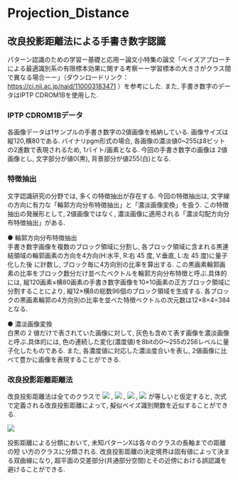 # Projection_Distance
## 改良投影距離法による手書き数字認識

パターン認識のための学習ー基礎と応用ー論文小特集の論文「ベイズアプローチによる最適識別系の有限標本効果に関する考察ーー学習標本の大きさがクラス間で異なる場合ーー」（ダウンロードリンク：https://ci.nii.ac.jp/naid/110003183471 ）を参考にした. また, 手書き数字のデータはIPTP CDROM1Bを使用した.

### IPTP CDROM1Bデータ
各画像データは1サンプルの手書き数字の2値画像を格納している. 画像サイズは縦120,横80である. バイナリpgm形式の場合, 各画像の濃淡値0~255は8ビットの2進数で表現されるため, 1バイト/画素となる. 今回の手書き数字の画像は 2値画像とし, 文字部分が値0(黒), 背景部分が値255(白)となる.

### 特徴抽出
文字認識研究の分野では, 多くの特徴抽出が存在する. 今回の特徴抽出は, 文字線の方向に有力な「輪郭方向分布特徴抽出」と「濃淡画像変換」を扱う. この特徴抽出の発展形として, 2値画像ではなく, 濃淡画像に適用される「濃淡勾配方向分布特徴抽出」がある.
  
● 輪郭方向分布特徴抽出  
手書き数字画像を複数のブロック領域に分割し, 各ブロック領域に含まれる黒連結領域の輪郭画素の方向を4方向(H:水平, R:右 45 度, V:垂直, L:左 45 度)に量子化した後 に計数し, ブロック毎に4方向別の比率を算出する. この黒画素輪郭画素の比率をブロック数分だけ並べたベクトルを輪郭方向分布特徴と呼ぶ.具体的には, 縦120画素×横80画素の手書き数字画像を10×10画素の正方ブロック領域に分割することにより, 縦12×横8の総数96個のブロック領域を生成する. 各ブロックの黒画素輪郭の4方向別の比率を並べた特徴ベクトルの次元数は12×8×4=384となる.
  
● 濃淡画像変換  
白黒の 2 値だけで表されていた画像に対して, 灰色も含めて表す画像を濃淡画像と呼ぶ.具体的には, 色の連続した変化(濃度値)を8bitの0〜255の256レベルに量子化したものである. また, 各濃度値に対応した濃淡度合いを表し, 2値画像に比べて豊かに画像を表現することができる.
  
### 改良投影距離距離法
改良投影距離法は全てのクラスで
<img src="https://latex.codecogs.com/gif.latex?\inline&space;\left|\Sigma_{N}\right|"/>
,
<img src="https://latex.codecogs.com/gif.latex?\inline&space;P(\omega)"/>
,
<img src="https://latex.codecogs.com/gif.latex?\inline&space;N"/>
,
<img src="https://latex.codecogs.com/gif.latex?\inline&space;N_{0}"/>
が等しいと仮定すると, 次式で定義される改良投影距離によって, 擬似ベイズ識別関数を近似することができる.
  
<img src="https://latex.codecogs.com/gif.latex?\;g(x)=\|X-M\|^{2}-\sum_{i=1}^{k}\frac{(1-\alpha)\lambda_{i}}{(1-\alpha)\lambda_{i}+\alpha\sigma^{2}}\left\{\Phi_{i}^{T}(X-M)\right\}^{2}"/>
  
投影距離による分類において, 未知パターンXは各々のクラスの長軸までの距離の短 い方のクラスに分類される. 改良投影距離の決定境界は固有値によって決まる双曲線になり, 超平面の交差部分(共通部分空間)とその近傍における誤認識を避けることができる.
